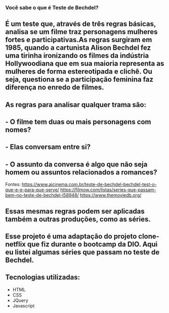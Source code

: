 ### Você sabe o que é Teste de Bechdel?

## É um teste que, através de três regras básicas, analisa se um filme traz personagens mulheres fortes e participativas.As regras surgiram em 1985, quando a cartunista Alison Bechdel fez uma tirinha ironizando os filmes da indústria Hollywoodiana que em sua maioria representa as mulheres de forma estereotipada e clichê. Ou seja, questiona se a participação feminina faz diferença no enredo de filmes. 

## As regras para analisar qualquer trama são:

## - O filme tem duas ou mais personagens com nomes?
## - Elas conversam entre si?
## - O assunto da conversa é algo que não seja homem ou assuntos relacionados a romances?


Fontes:
https://www.aicinema.com.br/teste-de-bechdel-bechdel-test-o-que-e-e-para-que-serve/
https://filmow.com/listas/series-que-passam-bem-no-teste-de-bechdel-l58948/
https://www.themoviedb.org/


## Essas mesmas regras podem ser aplicadas também a outras produções, como as séries. 

## Esse projeto é uma adaptação do projeto clone-netflix que fiz durante o bootcamp da DIO. Aqui eu listei algumas séries que passam no teste de Bechdel.

## Tecnologias utilizadas:

- HTML
- CSS
- JQuery
- Javascript





